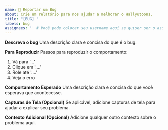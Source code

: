 ```yaml
---
name: 🐞 Reportar um Bug
about: Crie um relatório para nos ajudar a melhorar o Hallyutoons.
title: "[BUG] "
labels: bug
assignees: '' # Você pode colocar seu username aqui se quiser ser o assignee padrão: REEDScx
---
```


**Descreva o bug**
Uma descrição clara e concisa do que é o bug.

**Para Reproduzir**
Passos para reproduzir o comportamento:
1. Vá para '...'
2. Clique em '....'
3. Role até '....'
4. Veja o erro

**Comportamento Esperado**
Uma descrição clara e concisa do que você esperava que acontecesse.

**Capturas de Tela (Opcional)**
Se aplicável, adicione capturas de tela para ajudar a explicar seu problema.

**Contexto Adicional (Opcional)**
Adicione qualquer outro contexto sobre o problema aqui.
